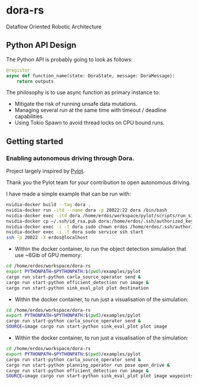 # dora-rs
Dataflow Oriented Robotic Architecture

## Python API Design

The Python API is probably going to look as follows:
```python
@register
async def function_name(state: DoraState, message: DoraMessage):
    return outputs
``` 

The philosophy is to use async function as primary instance to:
- Mitigate the risk of running unsafe data mutations.
- Managing several run at the same time with timeout / deadline capabilities
- Using Tokio Spawn to avoid thread locks on CPU bound runs.

## Getting started
### Enabling autonomous driving through Dora.

Project largely inspired by [Pylot](https://github.com/erdos-project/pylot).

Thank you the Pylot team for your contribution to open autonomous driving.


I have made a simple example that can be run with:
```bash
nvidia-docker build --tag dora .
nvidia-docker run -itd --name dora -p 20022:22 dora /bin/bash
nvidia-docker exec -itd dora /home/erdos/workspace/pylot/scripts/run_simulator.sh
nvidia-docker cp ~/.ssh/id_rsa.pub dora:/home/erdos/.ssh/authorized_keys
nvidia-docker exec -i -t dora sudo chown erdos /home/erdos/.ssh/authorized_keys
nvidia-docker exec -i -t dora sudo service ssh start
ssh -p 20022 -X erdos@localhost
```

- Within the docker container, to run the object detection simulation that use ~6Gib of GPU memory:
```bash
cd /home/erdos/workspace/dora-rs
export PYTHONPATH=$PYTHONPATH:$(pwd)/examples/pylot
cargo run start-python carla_source_operator send &
cargo run start-python efficient_detection run image &
cargo run start-python sink_eval_plot plot destination
```

- Within the docker container, to run just a visualisation of the simulation:
```bash
cd /home/erdos/workspace/dora-rs
export PYTHONPATH=$PYTHONPATH:$(pwd)/examples/pylot
cargo run start-python carla_source_operator send &
SOURCE=image cargo run start-python sink_eval_plot plot image
```

- Within the docker container, to run just a visualisation of the simulation:
```bash
cd /home/erdos/workspace/dora-rs
export PYTHONPATH=$PYTHONPATH:$(pwd)/examples/pylot
cargo run start-python carla_source_operator send &
cargo run start-python planning_operator run pose open_drive &
cargo run start-python efficient_detection run image &
SOURCE=image cargo run start-python sink_eval_plot plot image waypoints obstacles
```